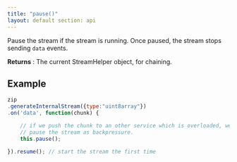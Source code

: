 ```yaml
---
title: "pause()"
layout: default section: api
---
```


Pause the stream if the stream is running. Once paused, the stream stops sending `data` events.

__Returns__ : The current StreamHelper object, for chaining.

## Example

```js
zip
.generateInternalStream({type:"uint8array"})
.on('data', function(chunk) {

    // if we push the chunk to an other service which is overloaded, we can
    // pause the stream as backpressure.
    this.pause();

}).resume(); // start the stream the first time
```

